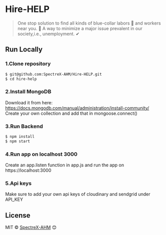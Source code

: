 # Hire-HELP 
> One stop solution to find all kinds of blue-collar labors 👷 and workers near you. 🌄 A way to minimize a major issue prevalent in our society,i.e., unemployment. ✔

## Run Locally

### 1.Clone repository 

```sh
$ git@github.com:SpectreX-AHM/Hire-HELP.git
$ cd hire-help
```

### 2.Install MongoDB

Download it from here: https://docs.mongodb.com/manual/administration/install-community/  
Create your own collection and add that in mongoose.connect()

### 3.Run Backend
```a
$ npm install  
$ npm start
```

### 4.Run app on localhost 3000
Create an app.listen function in app.js and run the app on https://localhost:3000

### 5.Api keys
Make sure to add your own api keys of cloudinary and sendgrid under API_KEY

## License

MIT © [SpectreX-AHM](https://github.com/SpectreX-AHM) 😊
